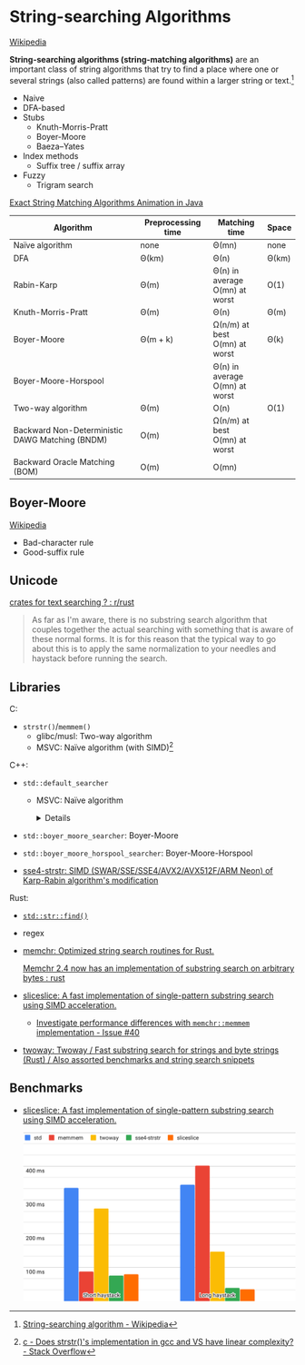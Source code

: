 # String-searching Algorithms
[Wikipedia](https://en.wikipedia.org/wiki/String-searching_algorithm)

**String-searching algorithms (string-matching algorithms)** are an important class of string algorithms that try to find a place where one or several strings (also called patterns) are found within a larger string or text.[^wiki]

- Naive
- DFA-based
- Stubs
  - Knuth-Morris-Pratt
  - Boyer-Moore
  - Baeza–Yates
- Index methods
  - Suffix tree / suffix array
- Fuzzy
  - Trigram search

[Exact String Matching Algorithms Animation in Java](http://www-igm.univ-mlv.fr/~lecroq/string/index.html)

Algorithm | Preprocessing time | Matching time | Space
--- | --- | --- | ---
Naïve algorithm | none | Θ(mn) | none
DFA | Θ(km) | Θ(n) | Θ(km)
Rabin-Karp | Θ(m) | Θ(n) in average<br />O(mn) at worst | O(1)
Knuth-Morris-Pratt | Θ(m) | Θ(n) | Θ(m)
Boyer-Moore | Θ(m + k) | Ω(n/m) at best<br />O(mn) at worst | Θ(k)
Boyer-Moore-Horspool | | Θ(n) in average<br />O(mn) at worst
Two-way algorithm | Θ(m) | O(n) | O(1)
Backward Non-Deterministic DAWG Matching (BNDM) | O(m) | Ω(n/m) at best<br />O(mn) at worst 
Backward Oracle Matching (BOM) | O(m) | O(mn)

## Boyer-Moore
[Wikipedia](https://en.wikipedia.org/wiki/Boyer%E2%80%93Moore_string-search_algorithm)

- Bad-character rule
- Good-suffix rule

## Unicode
[crates for text searching ? : r/rust](https://www.reddit.com/r/rust/comments/1boo2fb/crates_for_text_searching/)
> As far as I'm aware, there is no substring search algorithm that couples together the actual searching with something that is aware of these normal forms. It is for this reason that the typical way to go about this is to apply the same normalization to your needles and haystack before running the search.

## Libraries
C:
- `strstr()`/`memmem()`
  - glibc/musl: Two-way algorithm
  - MSVC: Naïve algorithm (with SIMD)[^ststr-msvc]

C++:
- `std::default_searcher`
  - MSVC: Naïve algorithm
    <details>

    VS 2022 17.1:
    ```cpp
    template <class _InIt1, class _InIt2, class _Pr>
    _NODISCARD _CONSTEXPR20 bool _Equal_rev_pred_unchecked(_InIt1 _First1, _InIt2 _First2, const _InIt2 _Last2, _Pr _Pred) {
        // compare [_First1, ...) to [_First2, _Last2)
        if constexpr (_Equal_memcmp_is_safe<_InIt1, _InIt2, _Pr>) {
    #if _HAS_CXX20
            if (!_STD is_constant_evaluated())
    #endif // _HAS_CXX20
            {
                return _Memcmp_ranges(_First2, _Last2, _First1) == 0;
            }
        }

        for (; _First2 != _Last2; ++_First1, (void) ++_First2) {
            if (!_Pred(*_First1, *_First2)) {
                return false;
            }
        }

        return true;
    }

    template <class _FwdItHaystack, class _FwdItPat, class _Pr>
    _NODISCARD _CONSTEXPR20 _FwdItHaystack search(_FwdItHaystack _First1, _FwdItHaystack _Last1, const _FwdItPat _First2,
        const _FwdItPat _Last2, _Pr _Pred) { // find first [_First2, _Last2) satisfying _Pred
        _Adl_verify_range(_First1, _Last1);
        _Adl_verify_range(_First2, _Last2);
        auto _UFirst1       = _Get_unwrapped(_First1);
        const auto _ULast1  = _Get_unwrapped(_Last1);
        const auto _UFirst2 = _Get_unwrapped(_First2);
        const auto _ULast2  = _Get_unwrapped(_Last2);
        if constexpr (_Is_random_iter_v<_FwdItHaystack> && _Is_random_iter_v<_FwdItPat>) {
            const _Iter_diff_t<_FwdItPat> _Count2 = _ULast2 - _UFirst2;
            if (_ULast1 - _UFirst1 >= _Count2) {
                const auto _Last_possible = _ULast1 - static_cast<_Iter_diff_t<_FwdItHaystack>>(_Count2);
                for (;; ++_UFirst1) {
                    if (_Equal_rev_pred_unchecked(_UFirst1, _UFirst2, _ULast2, _Pass_fn(_Pred))) {
                        _Seek_wrapped(_Last1, _UFirst1);
                        break;
                    }

                    if (_UFirst1 == _Last_possible) {
                        break;
                    }
                }
            }
        } else {
            for (;; ++_UFirst1) { // loop until match or end of a sequence
                auto _UMid1 = _UFirst1;
                for (auto _UMid2 = _UFirst2;; ++_UMid1, (void) ++_UMid2) {
                    if (_UMid2 == _ULast2) {
                        _Seek_wrapped(_Last1, _UFirst1);
                        return _Last1;
                    } else if (_UMid1 == _ULast1) {
                        return _Last1;
                    } else if (!_Pred(*_UMid1, *_UMid2)) {
                        break;
                    }
                }
            }
        }

        return _Last1;
    }
    ```
    </details>

- `std::boyer_moore_searcher`: Boyer-Moore
- `std::boyer_moore_horspool_searcher`: Boyer-Moore-Horspool
- [sse4-strstr: SIMD (SWAR/SSE/SSE4/AVX2/AVX512F/ARM Neon) of Karp-Rabin algorithm's modification](https://github.com/WojciechMula/sse4-strstr)

Rust:
- [`std::str::find()`](https://doc.rust-lang.org/std/primitive.str.html#method.find)
- regex
- [memchr: Optimized string search routines for Rust.](https://github.com/BurntSushi/memchr)

  [Memchr 2.4 now has an implementation of substring search on arbitrary bytes : rust](https://www.reddit.com/r/rust/comments/n3tfyx/memchr_24_now_has_an_implementation_of_substring/)
- [sliceslice: A fast implementation of single-pattern substring search using SIMD acceleration.](https://github.com/cloudflare/sliceslice-rs)
  - [Investigate performance differences with `memchr::memmem` implementation - Issue #40](https://github.com/cloudflare/sliceslice-rs/issues/40)
- [twoway: Twoway / Fast substring search for strings and byte strings (Rust) / Also assorted benchmarks and string search snippets](https://github.com/bluss/twoway)

## Benchmarks
- [sliceslice: A fast implementation of single-pattern substring search using SIMD acceleration.](https://github.com/cloudflare/sliceslice-rs#benchmarks)

  ![](https://raw.githubusercontent.com/cloudflare/sliceslice-rs/2871fa4463ebcf0cf1229387ea918c4aa8c61b8f/benchmarks.svg)


[^wiki]: [String-searching algorithm - Wikipedia](https://en.wikipedia.org/wiki/String-searching_algorithm)
[^ststr-msvc]: [c - Does strstr()'s implementation in gcc and VS have linear complexity? - Stack Overflow](https://stackoverflow.com/questions/22804988/does-strstrs-implementation-in-gcc-and-vs-have-linear-complexity)